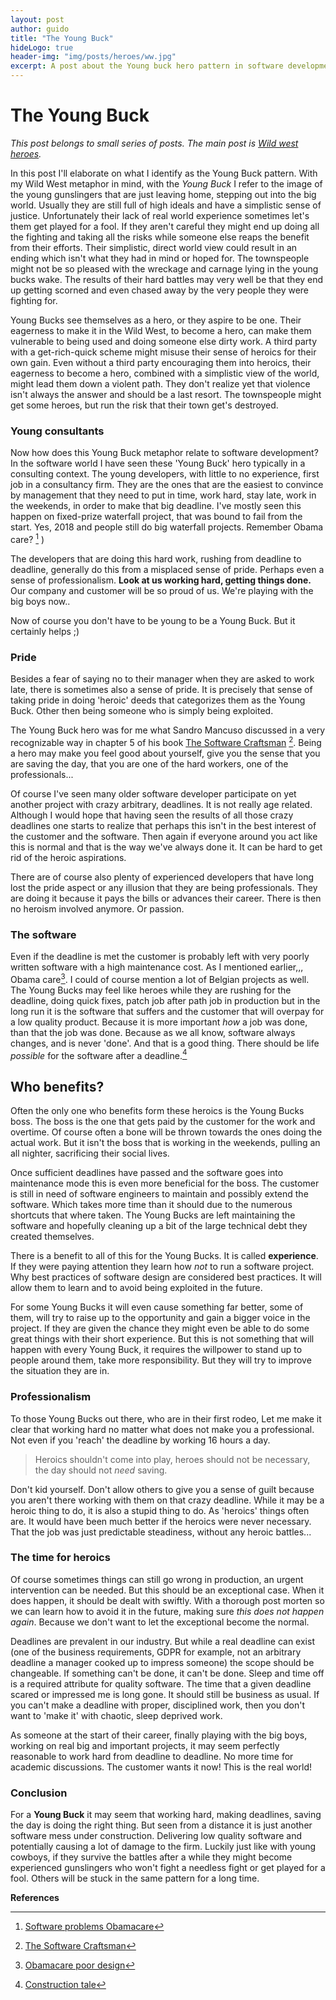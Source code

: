 ```yaml
---
layout: post
author: guido
title: "The Young Buck"
hideLogo: true
header-img: "img/posts/heroes/ww.jpg"
excerpt: A post about the Young buck hero pattern in software development. The young gunslinger, full of high ideals, working in the software industry.
---
```

# The Young Buck

*This post belongs to small series of posts. The main post is [Wild west heroes](/31/05/2018/Heroes/).* 

In this post I'll elaborate on what I identify as the Young Buck pattern. With my Wild West metaphor in mind, with the *Young Buck* I refer to the image of the young gunslingers that are just leaving home, stepping out into the big world. Usually they are still full of high ideals and have a simplistic sense of justice. Unfortunately their lack of real world experience sometimes let's them get played for a fool. If they aren't careful they might end up doing all the fighting and taking all the risks while someone else reaps the benefit from their efforts. Their simplistic, direct world view could result in an ending which isn't what they had in mind or hoped for. The townspeople might not be so pleased with the wreckage and carnage lying in the young bucks wake. The results of their hard battles may very well be that they end up getting scorned and even chased away by the very people they were fighting for. 

Young Bucks see themselves as a hero, or they aspire to be one. Their eagerness to make it in the Wild West, to become a hero, can make them vulnerable to being used and doing someone else dirty work. A third party with a get-rich-quick scheme might misuse their sense of heroics for their own gain. Even without a third party encouraging them into heroics, their eagerness to become a hero, combined with a simplistic view of the world, might lead them down a violent path. They don't realize yet that violence isn't always the answer and should be a last resort. The townspeople might get some heroes, but run the risk that their town get's destroyed.

### Young consultants

Now how does this Young Buck metaphor relate to software development? In the software world I have seen these 'Young Buck' hero typically in a consulting context. The young developers, with little to no experience, first job in a consultancy firm. They are the ones that are the easiest to convince by management that they need to put in time, work hard, stay late, work in the weekends, in order to make that big deadline. I've mostly seen this happen on  fixed-prize waterfall project, that was bound to fail from the start.  Yes, 2018 and people still do big waterfall projects. Remember Obama care? [^obama-cio] )

The developers that are doing this hard work, rushing from deadline to deadline, generally do this from a misplaced sense of pride. Perhaps even a sense of professionalism. **Look at us working hard, getting things done.** Our company and customer will be so proud of us. We're playing with the big boys now.. 

Now of course you don't have to be young to be a Young Buck. But it certainly helps ;)

### Pride

Besides a fear of saying no to their manager when they are asked to work late, there is sometimes also a sense of pride. It is precisely that sense of taking pride in doing 'heroic' deeds that categorizes them as the Young Buck. Other then being someone who is simply being exploited.

The Young Buck hero was for me what Sandro Mancuso discussed in a very recognizable way in chapter 5 of his book [The Software Craftsman](https://www.amazon.com/Software-Craftsman-Professionalism-Pragmatism-Robert/dp/0134052501/) [^sandroBook]. Being a hero may make you feel good about yourself, give you the sense that you are saving the day, that you are one of the hard workers, one of the professionals...
 
Of course I've  seen many older software developer participate on yet another project with crazy arbitrary, deadlines. It is not really age related. Although I would hope that having seen the results of all those crazy deadlines one starts to realize that perhaps this isn't in the best interest of the customer and the software. Then again if everyone around you act like this is normal and that is the way we've always done it. It can be hard to get rid of the heroic aspirations. 

There are of course also plenty of experienced developers that have long lost the pride aspect or any illusion that they are being professionals. They are doing it because it pays the bills or advances their career. There is then no heroism involved anymore. Or passion.
    

### The software

Even if the deadline is met the customer is probably left with very poorly written software with a high maintenance cost. As I mentioned earlier,,, Obama care[^obama-cbs]. I could of course mention a lot of Belgian projects as well. The Young Bucks may feel like heroes while they are rushing for the deadline, doing quick fixes, patch job after path job in production but in the long run it is the software that suffers and the customer that will overpay for a low quality product. Because it is more important _how_ a job was done, than that the job was done. Because as we all know, software always changes, and is never 'done'. And that is a good thing. There should be life _possible_ for the software after a deadline.[^constructionTale] 

## Who benefits?

Often the only one who benefits form these heroics is the Young Bucks boss. The boss is the one that gets paid by the customer for the work and overtime. Of course often a bone will be thrown towards the ones doing the actual work. But it isn't the boss that is working in the weekends, pulling an all nighter, sacrificing their social lives.

Once sufficient deadlines have passed and the software goes into maintenance mode this is even more beneficial for the boss. The customer is still in need of software engineers to maintain and possibly extend the software. Which takes more time than it should due to the numerous shortcuts that where taken. The Young Bucks are left maintaining the software and hopefully cleaning up a bit of the large technical debt they created themselves.

There is a benefit to all of this for the Young Bucks. It is called **experience**. If they were paying attention they learn how *not* to run a software project. Why best practices of software design are considered best practices. It will allow them to learn and to avoid being exploited in the future.

For some Young Bucks it will even cause something far better, some of them, will try to raise up to the opportunity and gain a bigger voice in the project. If they are given the chance they might even be able to do some great things with their short experience.
But this is not something that will happen with every Young Buck, it requires the willpower to stand up to people around them, take more responsibility. But they will try to improve the situation they are in.

### Professionalism

To those Young Bucks out there, who are in their first rodeo, Let me make it clear that working hard no matter what does not make you a professional. Not even if you 'reach' the deadline by working 16 hours a day. 

> Heroics shouldn't come into play, heroes should not be necessary, the day should not _need_ saving. 

Don't kid yourself. Don't allow others to give you a sense of guilt because you aren't there working with them on that crazy deadline.  While it may be a heroic thing to do, it is also a stupid thing to do. As 'heroics' things often are. It would have been much better if the heroics were never necessary. That the job was just predictable steadiness, without any heroic battles... 
   
### The time for heroics
     
Of course sometimes things can still go wrong in production, an urgent intervention can be needed. But this should be an exceptional case. When it does happen, it should be dealt with swiftly. With a thorough post morten so we can learn how to avoid it in the future, making sure _this does not happen again_. Because we don't want to let the exceptional become the normal.

Deadlines are prevalent in our industry. But while a real deadline can exist (one of the business requirements, GDPR for example, not an arbitrary deadline a manager cooked up to impress someone) the scope should be changeable. If something can't be done, it can't be done. Sleep and time off is a required attribute for quality software. The time that a given deadline scared or impressed me is long gone. It should still be business as usual. If you can't make a deadline with proper, disciplined work, then you don't want to 'make it' with chaotic, sleep deprived work. 

As someone at the start of their career, finally playing with the big boys, working on real big and important projects, it may seem perfectly reasonable to work hard from deadline to deadline. No more time for academic discussions. The customer wants it now! This is the real world!

### Conclusion

For a **Young Buck** it may seem that working hard, making deadlines, saving the day is doing the right thing. But seen from a distance it is just another software mess under construction. Delivering low quality software and potentially causing a lot of damage to the firm. Luckily just like with young cowboys, if they survive the battles after a while they might become experienced gunslingers who won't fight a needless fight or get played for a fool. Others will be stuck in the same pattern for a long time.

**References**

[^sandroBook]: [The Software Craftsman](https://www.amazon.com/Software-Craftsman-Professionalism-Pragmatism-Robert/dp/0134052501/ref=sr_1_1?s=books&ie=UTF8&qid=1522832866&sr=1-1&keywords=sandro+mancuso)
[^obama-cio]: [Software problems Obamacare](https://www.cio.com/article/2380827/developer/developer-6-software-development-lessons-from-healthcare-gov-s-failed-launch.html)
[^obama-cbs]: [Obamacare poor design](https://www.cbsnews.com/news/experts-obamacare-website-stymied-by-its-poor-design/)
[^constructionTale]: [Construction tale](/15/04/2018/Construction-Tale/) 
